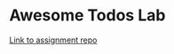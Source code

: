 # Awesome Todos Lab

[Link to assignment repo](https://github.com/ReCoded-Org/curriculum-backend-awesome-todos)